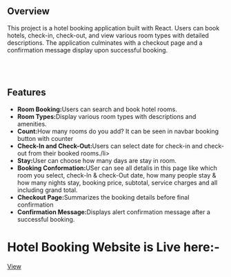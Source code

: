 <h2>Overview</h2>
<p>This project is a hotel booking application built with React. Users can book hotels, check-in, check-out, and view various room types with detailed descriptions. The application culminates with a checkout page and a confirmation message display upon successful booking.</p>

<br><br>

<h2>Features</h2>
<ul>
  <li><b>Room Booking:</b>Users can search and book hotel rooms.</li>
   <li><b>Room Types:</b>Display various room types with descriptions and amenities.</li>
    <li><b>Count:</b>How many rooms do you add? It can be seen in navbar booking button with counter</li>
    <li><b>Check-In and Check-Out:</b>Users can select date for check-in and check-out from their booked rooms./li>
    <li><b>Stay:</b>User can choose how many days are stay in room.</li>
    <li><b>Booking Conformation:</b>USer can see all detalis in this page like which room you select, check-In & check-Out date, how many people stay & how many nights stay, booking price, subtotal, service 
                                    charges and all including grand total.</li>
    <li><b>Checkout Page:</b>Summarizes the booking details before final confirmation</li>
    <li><b>Confirmation Message:</b>Displays alert confirmation message after a successful booking.</li>
</ul>
<h1>Hotel Booking Website is Live here:-</h1>
<a href="https://krishna-padaliya.github.io/React-HotelBooking">View</a>
